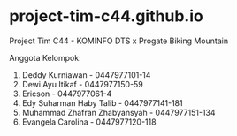 # project-tim-c44.github.io
Project Tim C44 - KOMINFO DTS x Progate
Biking Mountain

Anggota Kelompok:
1. Deddy Kurniawan - 0447977101-14
2. Dewi Ayu Itikaf - 0447977150-59
3. Ericson - 0447977061-4
4. Edy Suharman Haby Talib - 0447977141-181
5. Muhammad Zhafran Zhabyansyah - 0447977151-134
6. Evangela Carolina - 0447977120-118